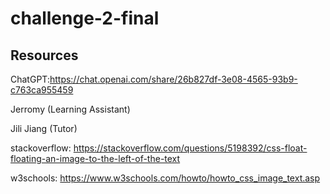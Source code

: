 # challenge-2-final

## Resources

ChatGPT:https://chat.openai.com/share/26b827df-3e08-4565-93b9-c763ca955459

Jerromy (Learning Assistant)

Jili Jiang (Tutor)

stackoverflow: https://stackoverflow.com/questions/5198392/css-float-floating-an-image-to-the-left-of-the-text

w3schools: https://www.w3schools.com/howto/howto_css_image_text.asp